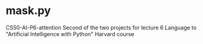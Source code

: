 # mask.py
CS50-AI-P6-attention
Second of the two projects for lecture 6 Language to "Artificial Intelligence with Python" Harvard course
